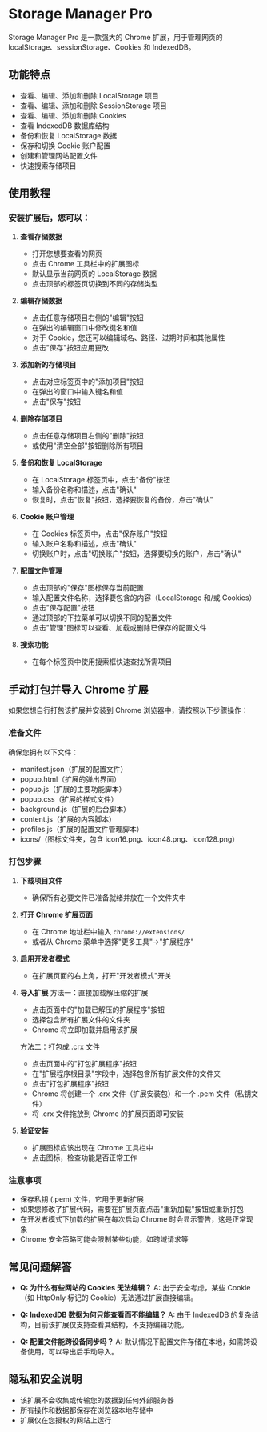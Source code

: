  # Storage Manager Pro

Storage Manager Pro 是一款强大的 Chrome 扩展，用于管理网页的 localStorage、sessionStorage、Cookies 和 IndexedDB。

## 功能特点

- 查看、编辑、添加和删除 LocalStorage 项目
- 查看、编辑、添加和删除 SessionStorage 项目
- 查看、编辑、添加和删除 Cookies
- 查看 IndexedDB 数据库结构
- 备份和恢复 LocalStorage 数据
- 保存和切换 Cookie 账户配置
- 创建和管理网站配置文件
- 快速搜索存储项目

## 使用教程

### 安装扩展后，您可以：

1. **查看存储数据**
   - 打开您想要查看的网页
   - 点击 Chrome 工具栏中的扩展图标
   - 默认显示当前网页的 LocalStorage 数据
   - 点击顶部的标签页切换到不同的存储类型

2. **编辑存储数据**
   - 点击任意存储项目右侧的"编辑"按钮
   - 在弹出的编辑窗口中修改键名和值
   - 对于 Cookie，您还可以编辑域名、路径、过期时间和其他属性
   - 点击"保存"按钮应用更改

3. **添加新的存储项目**
   - 点击对应标签页中的"添加项目"按钮
   - 在弹出的窗口中输入键名和值
   - 点击"保存"按钮

4. **删除存储项目**
   - 点击任意存储项目右侧的"删除"按钮
   - 或使用"清空全部"按钮删除所有项目

5. **备份和恢复 LocalStorage**
   - 在 LocalStorage 标签页中，点击"备份"按钮
   - 输入备份名称和描述，点击"确认"
   - 恢复时，点击"恢复"按钮，选择要恢复的备份，点击"确认"

6. **Cookie 账户管理**
   - 在 Cookies 标签页中，点击"保存账户"按钮
   - 输入账户名称和描述，点击"确认"
   - 切换账户时，点击"切换账户"按钮，选择要切换的账户，点击"确认"

7. **配置文件管理**
   - 点击顶部的"保存"图标保存当前配置
   - 输入配置文件名称，选择要包含的内容（LocalStorage 和/或 Cookies）
   - 点击"保存配置"按钮
   - 通过顶部的下拉菜单可以切换不同的配置文件
   - 点击"管理"图标可以查看、加载或删除已保存的配置文件

8. **搜索功能**
   - 在每个标签页中使用搜索框快速查找所需项目

## 手动打包并导入 Chrome 扩展

如果您想自行打包该扩展并安装到 Chrome 浏览器中，请按照以下步骤操作：

### 准备文件

确保您拥有以下文件：
- manifest.json（扩展的配置文件）
- popup.html（扩展的弹出界面）
- popup.js（扩展的主要功能脚本）
- popup.css（扩展的样式文件）
- background.js（扩展的后台脚本）
- content.js（扩展的内容脚本）
- profiles.js（扩展的配置文件管理脚本）
- icons/（图标文件夹，包含 icon16.png、icon48.png、icon128.png）

### 打包步骤

1. **下载项目文件**
   - 确保所有必要文件已准备就绪并放在一个文件夹中

2. **打开 Chrome 扩展页面**
   - 在 Chrome 地址栏中输入 `chrome://extensions/`
   - 或者从 Chrome 菜单中选择"更多工具"→"扩展程序"

3. **启用开发者模式**
   - 在扩展页面的右上角，打开"开发者模式"开关

4. **导入扩展**
   方法一：直接加载解压缩的扩展
   - 点击页面中的"加载已解压的扩展程序"按钮
   - 选择包含所有扩展文件的文件夹
   - Chrome 将立即加载并启用该扩展

   方法二：打包成 .crx 文件
   - 点击页面中的"打包扩展程序"按钮
   - 在"扩展程序根目录"字段中，选择包含所有扩展文件的文件夹
   - 点击"打包扩展程序"按钮
   - Chrome 将创建一个 .crx 文件（扩展安装包）和一个 .pem 文件（私钥文件）
   - 将 .crx 文件拖放到 Chrome 的扩展页面即可安装

5. **验证安装**
   - 扩展图标应该出现在 Chrome 工具栏中
   - 点击图标，检查功能是否正常工作

### 注意事项

- 保存私钥 (.pem) 文件，它用于更新扩展
- 如果您修改了扩展代码，需要在扩展页面点击"重新加载"按钮或重新打包
- 在开发者模式下加载的扩展在每次启动 Chrome 时会显示警告，这是正常现象
- Chrome 安全策略可能会限制某些功能，如跨域请求等

## 常见问题解答

- **Q: 为什么有些网站的 Cookies 无法编辑？**
  A: 出于安全考虑，某些 Cookie（如 HttpOnly 标记的 Cookie）无法通过扩展直接编辑。

- **Q: IndexedDB 数据为何只能查看而不能编辑？**
  A: 由于 IndexedDB 的复杂结构，目前该扩展仅支持查看其结构，不支持编辑功能。

- **Q: 配置文件能跨设备同步吗？**
  A: 默认情况下配置文件存储在本地，如需跨设备使用，可以导出后手动导入。

## 隐私和安全说明

- 该扩展不会收集或传输您的数据到任何外部服务器
- 所有操作和数据都保存在浏览器本地存储中
- 扩展仅在您授权的网站上运行
